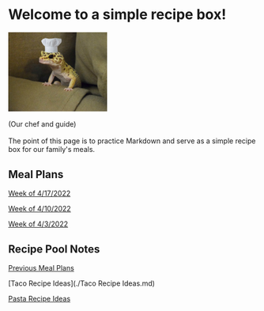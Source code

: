 # Welcome to a simple recipe box!

<img src="./lizard_chef.jpg" alt="Our Hero" width="200"/>

(Our chef and guide) 
<br><br>
The point of this page is to practice Markdown and serve as a simple recipe box for our family's meals. 

## Meal Plans

[Week of 4/17/2022](./mealplan20220417.md)

[Week of 4/10/2022](./mealplan20220410.md)

[Week of 4/3/2022](./mealplan20220403.md)

## Recipe Pool Notes

[Previous Meal Plans](./PreviousMealPlansIndex.md)

[Taco Recipe Ideas](./Taco Recipe Ideas.md)

[Pasta Recipe Ideas](./PastaRecipeIdeas.md)

